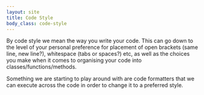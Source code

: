 ```yaml
---
layout: site
title: Code Style
body_class: code-style
---
```


By code style we mean the way you write your code. This can go down to the level of your personal preference for placement of open brackets (same line, new line?), whitespace (tabs or spaces?) etc, as well as the choices you make when it comes to organising your code into classes/functions/methods.

Something we are starting to play around with are code formatters that we can execute across the code in order to change it to a preferred style.

